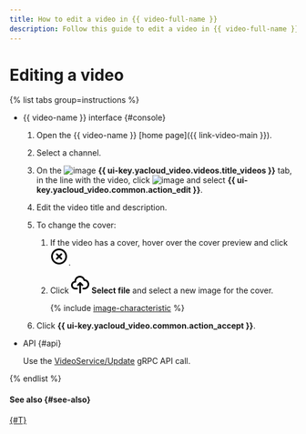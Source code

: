 ```yaml
---
title: How to edit a video in {{ video-full-name }}
description: Follow this guide to edit a video in {{ video-full-name }}.
---
```


# Editing a video

{% list tabs group=instructions %}

- {{ video-name }} interface {#console}

   1. Open the {{ video-name }} [home page]({{ link-video-main }}).
   1. Select a channel.
   1. On the ![image](../../../_assets/console-icons/circle-play.svg) **{{ ui-key.yacloud_video.videos.title_videos }}** tab, in the line with the video, click ![image](../../../_assets/console-icons/ellipsis.svg) and select **{{ ui-key.yacloud_video.common.action_edit }}**.
   1. Edit the video title and description.
   1. To change the cover:

      1. If the video has a cover, hover over the cover preview and click ![image](../../../_assets/console-icons/circle-xmark.svg).
      1. Click ![image](../../../_assets/console-icons/cloud-arrow-up-in.svg) **Select file** and select a new image for the cover.

         {% include [image-characteristic](../../../_includes/video/image-characteristic.md) %}

   1. Click **{{ ui-key.yacloud_video.common.action_accept }}**.

- API {#api}

   Use the [VideoService/Update](../../api-ref/grpc/Video/update.md) gRPC API call.

{% endlist %}

#### See also {#see-also}

[{#T}](get-link.md)
